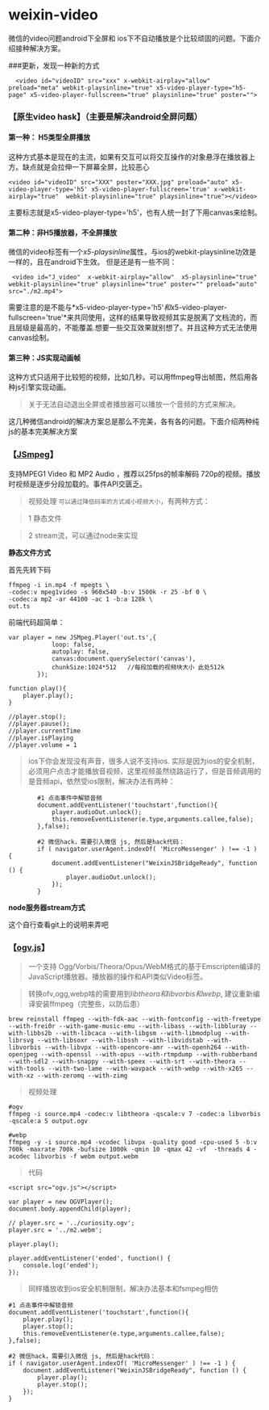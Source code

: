 # weixin-video


微信的video问题android下全屏和 ios下不自动播放是个比较顽固的问题。下面介绍接种解决方案。

###更新，发现一种新的方式

	  <video id="videoID" src="xxx" x-webkit-airplay="allow" preload="meta" webkit-playsinline="true" x5-video-player-type="h5-page" x5-video-player-fullscreen="true" playsinline="true" poster="">



### 【原生video hask】（主要是解决android全屏问题）

#### 第一种： H5类型全屏播放

这种方式基本是现在的主流，如果有交互可以将交互操作的对象悬浮在播放器上方。缺点就是会拉伸一下屏幕全屏，比较恶心

	<video id="videoID" src="XXX" poster="XXX.jpg" preload="auto" x5-video-player-type='h5' x5-video-player-fullscreen='true' x-webkit-airplay="true"  webkit-playsinline="true" playsinline="true"></video>

主要标志就是x5-video-player-type='h5'，也有人统一封了下用canvas来绘制。


#### 第二种：非H5播放器，不全屏播放

微信的video标签有一个*x5-playsinline*属性，与ios的webkit-playsinline功效是一样的，且在android下生效。 但是还是有一些不同：

	 <video id="J_video"  x-webkit-airplay="allow"  x5-playsinline="true" webkit-playsinline="true" playsinline="true" poster="" preload="auto" src="./m2.mp4">

需要注意的是不能与*x5-video-player-type='h5'*和*x5-video-player-fullscreen='true'*来共同使用，这样的结果导致视频其实是脱离了文档流的，而且层级是最高的，不能覆盖.想要一些交互效果就别想了。并且这种方式无法使用canvas绘制。

#### 第三种：JS实现动画帧

这种方式只适用于比较短的视频，比如几秒。可以用ffmpeg导出帧图，然后用各种js引擎实现动画。


> 关于无法自动退出全屏或者播放器可以播放一个音频的方式来解决。

这几种微信android的解决方案总是那么不完美，各有各的问题。下面介绍两种纯js的基本完美解决方案

### 【[JSmpeg](https://github.com/phoboslab/jsmpeg)】

支持MPEG1 Video 和 MP2 Audio ，推荐以25fps的帧率解码 720p的视频。播放时视频是逐步分段加载的。事件API交匮乏。

> 视频处理 `可以通过降低码率的方式减小视频大小`，有两种方式：

> 1 静态文件

> 2 stream流，可以通过node来实现

**静态文件方式**

首先先转下码

	ffmpeg -i in.mp4 -f mpegts \
	-codec:v mpeg1video -s 960x540 -b:v 1500k -r 25 -bf 0 \
	-codec:a mp2 -ar 44100 -ac 1 -b:a 128k \
	out.ts


前端代码超简单：

	var player = new JSMpeg.Player('out.ts',{
			    loop: false,
			    autoplay: false,
			    canvas:document.querySelector('canvas'),
			    chunkSize:1024*512   //每段加载的视频块大小 此处512k
			});

	function play(){
		player.play();
	}
	
	//player.stop();
	//player.pause();
	//player.currentTime
	//player.isPlaying
	//player.volume = 1

> ios下你会发现没有声音，很多人说不支持ios. 实际是因为ios的安全机制，必须用户点击才能播放音视频，这里视频虽然绕路运行了，但是音频调用的是音频api，依然受ios限制，解决办法有两种：

			#1 点击事件中解锁音频
			document.addEventListener('touchstart',function(){
				player.audioOut.unlock();
				this.removeEventListener(e.type,arguments.callee,false);
			},false);
			
			#2 微信hack，需要引入微信 js, 然后是hack代码：
			if ( navigator.userAgent.indexOf( 'MicroMessenger' ) !== -1 ) {
		        document.addEventListener("WeixinJSBridgeReady", function () {
		           	player.audioOut.unlock();
		        });
		    }
			
			

**node服务器stream方式**

这个自行查看git上的说明来弄吧



### 【[ogv.js](https://github.com/brion/ogv.js)】

> 一个支持 Ogg/Vorbis/Theora/Opus/WebM格式的基于Emscripten编译的JavaScript播放器。播放器的操作和API类似Video标签。

> 转换ofv,ogg,webp啥的需要用到*libtheora和libvorbis和webp*, 建议重新编译安装ffmpeg（完整些，以防后患）

	brew reinstall ffmpeg --with-fdk-aac --with-fontconfig --with-freetype --with-frei0r --with-game-music-emu --with-libass --with-libbluray --with-libbs2b --with-libcaca --with-libgsm --with-libmodplug --with-librsvg --with-libsoxr --with-libssh --with-libvidstab --with-libvorbis --with-libvpx --with-opencore-amr --with-openh264 --with-openjpeg --with-openssl --with-opus --with-rtmpdump --with-rubberband --with-sdl2 --with-snappy --with-speex --with-srt --with-theora --with-tools --with-two-lame --with-wavpack --with-webp --with-x265 --with-xz --with-zeromq --with-zimg

> 视频处理

	#ogv
	ffmpeg -i source.mp4 -codec:v libtheora -qscale:v 7 -codec:a libvorbis -qscale:a 5 output.ogv
	
	#webp
	ffmpeg -y -i source.mp4 -vcodec libvpx -quality good -cpu-used 5 -b:v 700k -maxrate 700k -bufsize 1000k -qmin 10 -qmax 42 -vf  -threads 4 -acodec libvorbis -f webm output.webm


> 代码

	<script src="ogv.js"></script>

	var player = new OGVPlayer();
	document.body.appendChild(player);

	// player.src = '../curiosity.ogv';
	player.src = '../m2.webm';

	player.play();

	player.addEventListener('ended', function() {
		console.log('ended');
	});


> 同样播放收到ios安全机制限制，解决办法基本和fsmpeg相仿
	
	#1 点击事件中解锁音频
	document.addEventListener('touchstart',function(){
		player.play();
		player.stop();
		this.removeEventListener(e.type,arguments.callee,false);
	},false);
	
	#2 微信hack，需要引入微信 js, 然后是hack代码：
	if ( navigator.userAgent.indexOf( 'MicroMessenger' ) !== -1 ) {
        document.addEventListener("WeixinJSBridgeReady", function () {
           	player.play();
           	player.stop();
        });
    }
